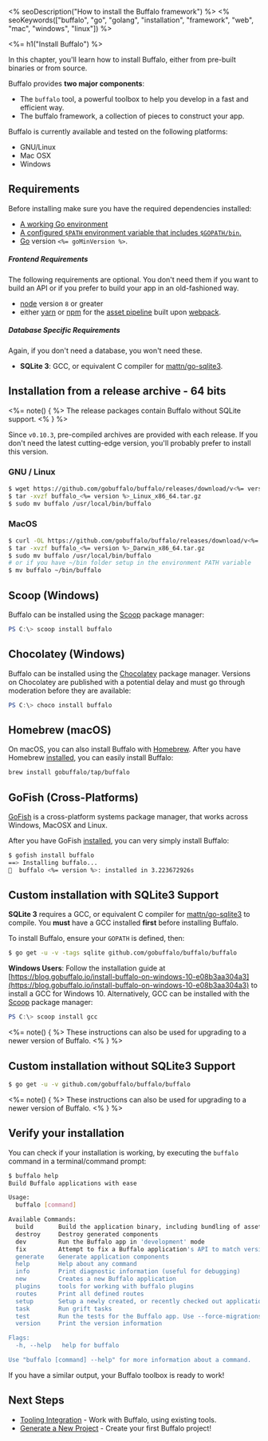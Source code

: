 <% seoDescription("How to install the Buffalo framework") %>
<% seoKeywords(["buffalo", "go", "golang", "installation", "framework", "web", "mac", "windows", "linux"]) %>

<%= h1("Install Buffalo") %>

In this chapter, you'll learn how to install Buffalo, either from pre-built binaries or from source.

Buffalo provides **two major components**:
* The `buffalo` tool, a powerful toolbox to help you develop in a fast and efficient way.
* The buffalo framework, a collection of pieces to construct your app.

Buffalo is currently available and tested on the following platforms:
* GNU/Linux
* Mac OSX
* Windows

## Requirements

Before installing make sure you have the required dependencies installed:

* [A working Go environment](http://gopherguides.com/before-you-come-to-class)
* [A configured `$PATH` environment variable that includes `$GOPATH/bin`.](https://golang.org/doc/code.html#GOPATH)
* [Go](https://golang.org) version `<%= goMinVersion %>`.

##### Frontend Requirements

The following requirements are optional. You don't need them if you want to build an API or if you prefer to build your app in an old-fashioned way.

* [node](https://github.com/nodejs/node) version `8` or greater
* either [yarn](https://yarnpkg.com/en/) or [npm](https://github.com/npm/npm) for the [asset pipeline](/en/docs/assets) built upon [webpack](https://github.com/webpack/webpack).

##### Database Specific Requirements

Again, if you don't need a database, you won't need these.

* **SQLite 3**: GCC, or equivalent C compiler for [mattn/go-sqlite3](https://github.com/mattn/go-sqlite3).

## Installation from a release archive - 64 bits

<%= note() { %>
The release packages contain Buffalo without SQLite support.
<% } %>

Since `v0.10.3`, pre-compiled archives are provided with each release. If you don't need the latest cutting-edge version, you'll probably prefer to install this version.

### GNU / Linux

```bash
$ wget https://github.com/gobuffalo/buffalo/releases/download/v<%= version %>/buffalo_<%= version %>_Linux_x86_64.tar.gz
$ tar -xvzf buffalo_<%= version %>_Linux_x86_64.tar.gz
$ sudo mv buffalo /usr/local/bin/buffalo
```

### MacOS

```bash
$ curl -OL https://github.com/gobuffalo/buffalo/releases/download/v<%= version %>/buffalo_<%= version %>_Darwin_x86_64.tar.gz
$ tar -xvzf buffalo_<%= version %>_Darwin_x86_64.tar.gz
$ sudo mv buffalo /usr/local/bin/buffalo
# or if you have ~/bin folder setup in the environment PATH variable
$ mv buffalo ~/bin/buffalo
```

## Scoop (Windows)
Buffalo can be installed using the [Scoop](http://scoop.sh/) package manager:

```powershell
PS C:\> scoop install buffalo
```

## Chocolatey (Windows)
Buffalo can be installed using the [Chocolatey](https://chocolatey.org/packages/buffalo) package manager. Versions on Chocolatey are published with a potential delay and must go through moderation before they are available:

```powershell
PS C:\> choco install buffalo
```

## Homebrew (macOS)

On macOS, you can also install Buffalo with [Homebrew](https://brew.sh/). After you have Homebrew [installed](https://docs.brew.sh/Installation), you can easily install Buffalo:

```bash
brew install gobuffalo/tap/buffalo
```

## GoFish (Cross-Platforms)

[GoFish](https://gofi.sh/index.html) is a cross-platform systems package manager, that works across Windows, MacOSX and Linux.

After you have GoFish [installed](https://gofi.sh/index.html#install), you can very simply install Buffalo:

```bash
$ gofish install buffalo
==> Installing buffalo...
🐠  buffalo <%= version %>: installed in 3.223672926s
```

## Custom installation **with** SQLite3 Support

**SQLite 3** requires a GCC, or equivalent C compiler for [mattn/go-sqlite3](https://github.com/mattn/go-sqlite3) to compile. You **must** have a GCC installed **first** before installing Buffalo.

To install Buffalo, ensure your `GOPATH` is defined, then:

```bash
$ go get -u -v -tags sqlite github.com/gobuffalo/buffalo/buffalo
```

**Windows Users**: Follow the installation guide at [https://blog.gobuffalo.io/install-buffalo-on-windows-10-e08b3aa304a3](https://blog.gobuffalo.io/install-buffalo-on-windows-10-e08b3aa304a3) to install a GCC for Windows 10. Alternatively, GCC can be installed with the [Scoop](http://scoop.sh/) package manager:

```powershell
PS C:\> scoop install gcc
```

<%= note() { %>
These instructions can also be used for upgrading to a newer version of Buffalo.
<% } %>

## Custom installation **without** SQLite3 Support

```bash
$ go get -u -v github.com/gobuffalo/buffalo/buffalo
```

<%= note() { %>
These instructions can also be used for upgrading to a newer version of Buffalo.
<% } %>

## Verify your installation

You can check if your installation is working, by executing the `buffalo` command in a terminal/command prompt:

```bash
$ buffalo help
Build Buffalo applications with ease

Usage:
  buffalo [command]

Available Commands:
  build       Build the application binary, including bundling of assets (packr & webpack)
  destroy     Destroy generated components
  dev         Run the Buffalo app in 'development' mode
  fix         Attempt to fix a Buffalo application's API to match version v0.16.17
  generate    Generate application components
  help        Help about any command
  info        Print diagnostic information (useful for debugging)
  new         Creates a new Buffalo application
  plugins     tools for working with buffalo plugins
  routes      Print all defined routes
  setup       Setup a newly created, or recently checked out application.
  task        Run grift tasks
  test        Run the tests for the Buffalo app. Use --force-migrations to skip schema load.
  version     Print the version information

Flags:
  -h, --help   help for buffalo

Use "buffalo [command] --help" for more information about a command.
```

If you have a similar output, your Buffalo toolbox is ready to work!

## Next Steps

* [Tooling Integration](/en/docs/getting-started/integrations) - Work with Buffalo, using existing tools.
* [Generate a New Project](/en/docs/getting-started/new-project) - Create your first Buffalo project!
